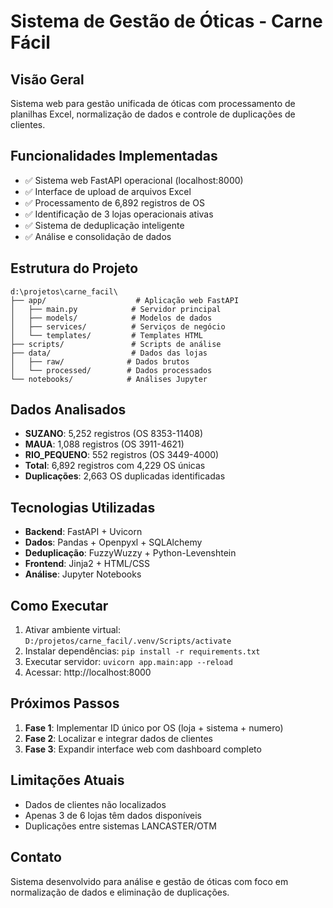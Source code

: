 # Sistema de Gestão de Óticas - Carne Fácil

## Visão Geral
Sistema web para gestão unificada de óticas com processamento de planilhas Excel, normalização de dados e controle de duplicações de clientes.

## Funcionalidades Implementadas
- ✅ Sistema web FastAPI operacional (localhost:8000)
- ✅ Interface de upload de arquivos Excel
- ✅ Processamento de 6,892 registros de OS
- ✅ Identificação de 3 lojas operacionais ativas
- ✅ Sistema de deduplicação inteligente
- ✅ Análise e consolidação de dados

## Estrutura do Projeto
```
d:\projetos\carne_facil\
├── app/                    # Aplicação web FastAPI
│   ├── main.py            # Servidor principal
│   ├── models/            # Modelos de dados
│   ├── services/          # Serviços de negócio
│   └── templates/         # Templates HTML
├── scripts/               # Scripts de análise
├── data/                  # Dados das lojas
│   ├── raw/              # Dados brutos
│   └── processed/        # Dados processados
└── notebooks/            # Análises Jupyter
```

## Dados Analisados
- **SUZANO**: 5,252 registros (OS 8353-11408)
- **MAUA**: 1,088 registros (OS 3911-4621)  
- **RIO_PEQUENO**: 552 registros (OS 3449-4000)
- **Total**: 6,892 registros com 4,229 OS únicas
- **Duplicações**: 2,663 OS duplicadas identificadas

## Tecnologias Utilizadas
- **Backend**: FastAPI + Uvicorn
- **Dados**: Pandas + Openpyxl + SQLAlchemy
- **Deduplicação**: FuzzyWuzzy + Python-Levenshtein
- **Frontend**: Jinja2 + HTML/CSS
- **Análise**: Jupyter Notebooks

## Como Executar
1. Ativar ambiente virtual: `D:/projetos/carne_facil/.venv/Scripts/activate`
2. Instalar dependências: `pip install -r requirements.txt`
3. Executar servidor: `uvicorn app.main:app --reload`
4. Acessar: http://localhost:8000

## Próximos Passos
1. **Fase 1**: Implementar ID único por OS (loja + sistema + numero)
2. **Fase 2**: Localizar e integrar dados de clientes
3. **Fase 3**: Expandir interface web com dashboard completo

## Limitações Atuais
- Dados de clientes não localizados
- Apenas 3 de 6 lojas têm dados disponíveis
- Duplicações entre sistemas LANCASTER/OTM

## Contato
Sistema desenvolvido para análise e gestão de óticas com foco em normalização de dados e eliminação de duplicações.